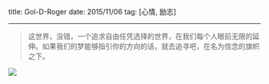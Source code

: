 title: Gol-D-Roger
date: 2015/11/06
tag: [心情, 励志]

---

> 这世界，没错，一个追求自由任凭选择的世界，在我们每个人眼前无限的延伸。如果我们的梦能够指引你的方向的话，就去追寻吧，在名为信念的旗帜之下。

![](/images/Gol-D-Roger.jpg)